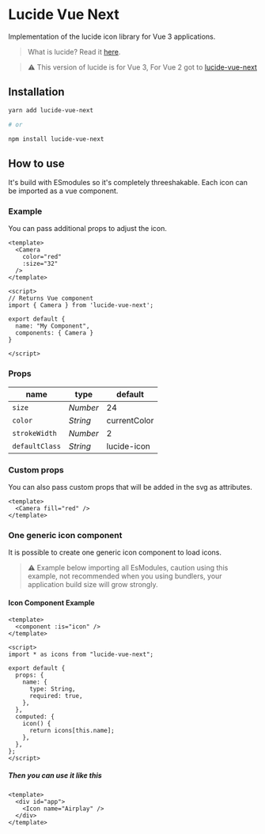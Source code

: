 # Lucide Vue Next

Implementation of the lucide icon library for Vue 3 applications.

> What is lucide? Read it [here](https://github.com/lucide-icons/lucide#what-is-lucide).

> :warning: This version of lucide is for Vue 3, For Vue 2 got to [lucide-vue-next](https://github.com/lucide-icons/lucide/tree/main/packages/lucide-vue#lucide-vue)

## Installation

```sh
yarn add lucide-vue-next

# or

npm install lucide-vue-next
```

## How to use

It's build with ESmodules so it's completely threeshakable.
Each icon can be imported as a vue component.

### Example

You can pass additional props to adjust the icon.

``` vue
<template>
  <Camera
    color="red"
    :size="32"
  />
</template>

<script>
// Returns Vue component
import { Camera } from 'lucide-vue-next';

export default {
  name: "My Component",
  components: { Camera }
}

</script>
```

### Props

|  name        |   type   |  default
| ------------ | -------- | --------
| `size`       | *Number* | 24
| `color`      | *String* | currentColor
| `strokeWidth`| *Number* | 2
| `defaultClass`| *String* | lucide-icon

### Custom props

You can also pass custom props that will be added in the svg as attributes.

``` vue
<template>
  <Camera fill="red" />
</template>
```

### One generic icon component

It is possible to create one generic icon component to load icons.

> :warning: Example below importing all EsModules, caution using this example, not recommended when you using bundlers, your application build size will grow strongly.

#### Icon Component Example

``` vue
<template>
  <component :is="icon" />
</template>

<script>
import * as icons from "lucide-vue-next";

export default {
  props: {
    name: {
      type: String,
      required: true,
    },
  },
  computed: {
    icon() {
      return icons[this.name];
    },
  },
};
</script>
```

##### Then you can use it like this

``` vue
<template>
  <div id="app">
    <Icon name="Airplay" />
  </div>
</template>
```

